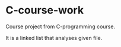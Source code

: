 # C-course-work
Course project from C-programming course.

It is a linked list that analyses given file.
